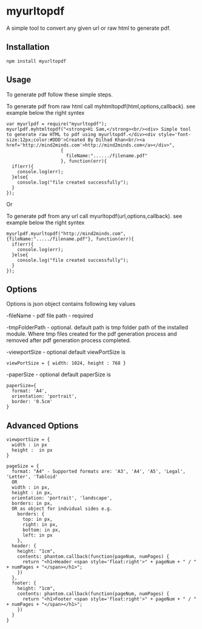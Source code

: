 myurltopdf
=========
A simple tool to convert any given url or raw html to generate pdf.

Installation
-----------------------

```shell
npm install myurltopdf
```

Usage
-----------------------
To generate pdf follow these simple steps.

To generate pdf from raw html call myhtmltopdf(html,options,callback). see example below the right syntex

```shell
var myurlpdf = require("myurltopdf");
myurlpdf.myhtmltopdf("<strong>Hi Sam,</strong><br/><div> Simple tool to generate raw HTML to pdf using myurltopdf.</div><div style='font-size:12px;color:#DDD'>Created By Dilhad Khan<br/><a href='http://mind2minds.com'>http://mind2minds.com</a></div>",
                    {
                      fileName:"....../filename.pdf"
                    }, function(err){
  if(err){
    console.log(err);
  }else{
    console.log("file created successfully");
  }
});
```
Or

To generate pdf from any url call myurltopdf(url,options,callback). see example below the right syntex

```shell
myurlpdf.myurltopdf("http://mind2minds.com", {fileName:"...../filename.pdf"}, function(err){
  if(err){
    console.log(err);
  }else{
    console.log("file created successfully");
  }
});
```

Options
-----------------------
Options is json object contains following key values

-fileName - pdf file path - required

-tmpFolderPath - optional. default path is tmp folder path of the installed module.
Where tmp files created for the pdf generation process and removed after pdf generation process completed.

-viewportSize - optional
default viewPortSize is
```shell
viewPortSize = { width: 1024, height : 768 }
```
-paperSize - optional
default paperSize is
```shell
paperSize={
  format: 'A4',
  orientation: 'portrait',
  border: '0.5cm'
}
```

Advanced Options
-----------------------

```shell
viewportSize = {
  width : in px
  height :  in px
}
```

```shell
pageSize = {
  format: "A4" - Supported formats are: 'A3', 'A4', 'A5', 'Legal', 'Letter', 'Tabloid'
  OR
  width : in px,
  height : in px,
  orientation: 'portrait', 'landscape',
  borders: in px,
  OR as object for indvidual sides e.g.
    borders: {
      top: in px,
      right: in px,
      bottom: in px,
      left: in px
    },
  header: {
    height: "1cm",
    contents: phantom.callback(function(pageNum, numPages) {
      return "<h1>Header <span style='float:right'>" + pageNum + " / " + numPages + "</span></h1>";
    })
  },
  footer: {
    height: "1cm",
    contents: phantom.callback(function(pageNum, numPages) {
      return "<h1>Footer <span style='float:right'>" + pageNum + " / " + numPages + "</span></h1>";
    })
  }
}
```
